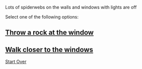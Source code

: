 Lots of spiderwebs on the walls and windows with lights are off

Select one of the following options:
## [Throw a rock at the window](rock-at-window)
## [Walk closer to the windows](walk-closer)

[Start Over](../home.md)
